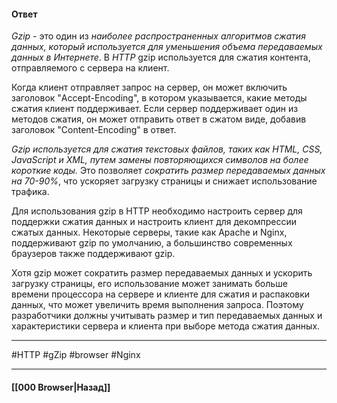#### Ответ

*Gzip* - это один из *наиболее распространенных алгоритмов сжатия данных, который используется для уменьшения объема передаваемых данных в Интернете*. В *HTTP* gzip используется для сжатия контента, отправляемого с сервера на клиент.

Когда клиент отправляет запрос на сервер, он может включить заголовок "Accept-Encoding", в котором указывается, какие методы сжатия клиент поддерживает. Если сервер поддерживает один из методов сжатия, он может отправить ответ в сжатом виде, добавив заголовок "Content-Encoding" в ответ.

*Gzip используется для сжатия текстовых файлов, таких как HTML, CSS, JavaScript и XML, путем замены повторяющихся символов на более короткие коды.* Это позволяет *сократить размер передаваемых данных на 70-90%*, что ускоряет загрузку страницы и снижает использование трафика.

Для использования gzip в HTTP необходимо настроить сервер для поддержки сжатия данных и настроить клиент для декомпрессии сжатых данных. Некоторые серверы, такие как Apache и Nginx, поддерживают gzip по умолчанию, а большинство современных браузеров также поддерживают gzip.

Хотя gzip может сократить размер передаваемых данных и ускорить загрузку страницы, его использование может занимать больше времени процессора на сервере и клиенте для сжатия и распаковки данных, что может увеличить время выполнения запроса. Поэтому разработчики должны учитывать размер и тип передаваемых данных и характеристики сервера и клиента при выборе метода сжатия данных.

___
#HTTP #gZip #browser #Nginx 

___

#### [[000 Browser|Назад]]